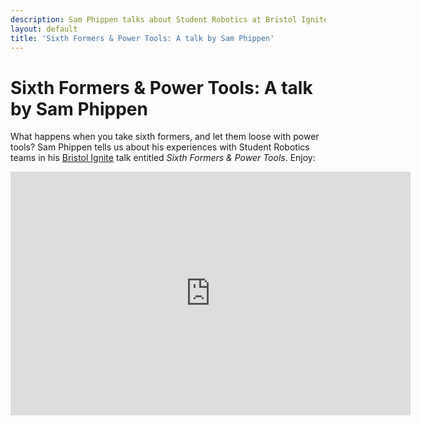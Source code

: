 ```yaml
---
description: Sam Phippen talks about Student Robotics at Bristol Ignite
layout: default
title: 'Sixth Formers & Power Tools: A talk by Sam Phippen'
---
```

Sixth Formers & Power Tools: A talk by Sam Phippen
==================================================

What happens when you take sixth formers, and let them loose with power tools?  Sam Phippen tells us about his experiences with Student Robotics teams in his [Bristol Ignite](http://ignitebristol.net/2011/02/sam-phippen-sixth-formers-power-tools/) talk entitled _Sixth Formers & Power Tools_.  Enjoy:

<div style="text-align:center;"><iframe title="YouTube video player" width="640" height="390" src="https://www.youtube.com/embed/eU0DvjobiXw?rel=0" frameborder="0" allowfullscreen></iframe></div>
